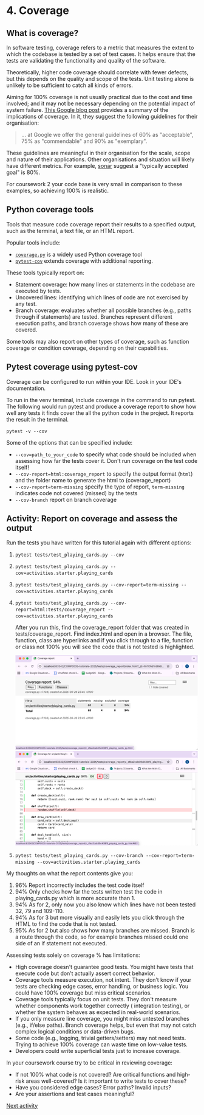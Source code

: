 # 4. Coverage

## What is coverage?

In software testing, coverage refers to a metric that measures the extent to which the codebase is tested by a set of
test cases. It helps ensure that the tests are validating the functionality and quality of the software.

Theoretically, higher code coverage should correlate with fewer defects, but this depends on the quality and scope of
the tests. Unit testing alone is unlikely to be sufficient to catch all kinds of errors.

Aiming for 100% coverage is not usually practical due to the cost and time involved; and it may not be necessary
depending on the potential impact of system
failure. [This Google blog post](https://testing.googleblog.com/2020/08/code-coverage-best-practices.html)
provides a summary of the implications of coverage. In it, they suggest the following guidelines for their organisation:
> ... at Google we offer the general guidelines of 60% as "acceptable", 75% as "commendable" and 90% as "exemplary".

These guidelines are meaningful in their organisation for the scale, scope and nature of their applications. Other
organisations and situation will likely have different metrics. For
example, [sonar](https://www.sonarsource.com/resources/library/code-coverage/) suggest a "typically accepted goal" is
80%.

For coursework 2 your code base is very small in comparison to these examples, so achieving 100% is realistic.

## Python coverage tools

Tools that measure code coverage report their results to a specified output, such as the terminal, a text file, or an
HTML report.

Popular tools include:

- [`coverage.py`](https://pypi.org/project/coverage/) is a widely used Python coverage tool
- [`pytest-cov`](https://pypi.org/project/pytest-cov/) extends coverage with additional reporting.

These tools typically report on:

- Statement coverage: how many lines or statements in the codebase are executed by tests.
- Uncovered lines: identifying which lines of code are not exercised by any test.
- Branch coverage: evaluates whether all possible branches (e.g., paths through if statements) are tested. Branches
  represent different execution paths, and branch coverage shows how many of these are covered.

Some tools may also report on other types of coverage, such as function coverage or condition coverage, depending on
their capabilities.

## Pytest coverage using pytest-cov

Coverage can be configured to run within your IDE. Look in your IDE's documentation.

To run in the venv terminal, include coverage in the command to run pytest. The following would run pytest and produce a
coverage report to show how well any tests it finds cover the all the python code in the project. It reports the result
in the terminal.

```terminal
pytest -v --cov
```

Some of the options that can be specified include:

- `--cov=path_to_your_code` to specify what code should be included when assessing how far the tests cover it. Don't run
  coverage on the test code itself!
- `--cov-report=html:coverage_report` to specify the output format (`html`) and the folder name to generate the html
  to (coverage_report)
- `--cov-report=term-missing` specify the type of report, `term-missing` indicates code not covered (missed) by the
  tests
- `--cov-branch` report on branch coverage

## Activity: Report on coverage and assess the output

Run the tests you have written for this tutorial again with different options:

1. `pytest tests/test_playing_cards.py --cov`
2. `pytest tests/test_playing_cards.py --cov=activities.starter.playing_cards`
3. `pytest tests/test_playing_cards.py --cov-report=term-missing --cov=activities.starter.playing_cards`
4. `pytest tests/test_playing_cards.py --cov-report=html:tests/coverage_report --cov=activities.starter.playing_cards`

   After you run this, find the coverage_report folder that was created in tests/coverage_report. Find index.html and
   open in a browser. The file, function, class are hyperlinks and if you click through to a file, function or class not
   100% you will see the code that is not tested is highlighted.

   ![Coverage](../img/coverage.png)
   ![Lines not covered by test](../img/coverage-missing.png)
5. `pytest tests/test_playing_cards.py --cov-branch --cov-report=term-missing --cov=activities.starter.playing_cards`

My thoughts on what the report contents give you:

1. 96% Report incorrectly includes the test code itself
2. 94% Only checks how far the tests written test the code in playing_cards.py which is more accurate than 1.
3. 94% As for 2, only now you also know which lines have not been tested 32, 79 and 109-110.
4. 94% As for 3 but more visually and easily lets you click through the HTML to find the code that is not tested.
5. 95% As for 2 but also shows how many branches are missed. Branch is a route through the code, so for example branches
   missed could one side of an if statement not executed.

Assessing tests solely on coverage % has limitations:

- High coverage doesn't guarantee good tests. You might have tests that execute code but don’t actually assert correct
  behavior.
- Coverage tools measure execution, not intent. They don’t know if your tests are checking edge cases, error handling,
  or business logic. You could have 100% coverage but miss critical scenarios.
- Coverage tools typically focus on unit tests. They don't measure whether components work together correctly (
  integration testing), or whether the system behaves as expected in real-world scenarios.
- If you only measure line coverage, you might miss untested branches (e.g., if/else paths). Branch coverage helps, but
  even that may not catch complex logical conditions or data-driven bugs.
- Some code (e.g., logging, trivial getters/setters) may not need tests. Trying to achieve 100% coverage can waste time
  on low-value tests.
- Developers could write superficial tests just to increase coverage.

In your coursework course try to be critical in reviewing coverage:

- If not 100% what code is not covered? Are critical functions and high-risk areas well-covered? Is it important to
  write tests to cover these?
- Have you considered edge cases? Error paths? Invalid inputs?
- Are your assertions and test cases meaningful?

[Next activity](9-05-ci-github.md)